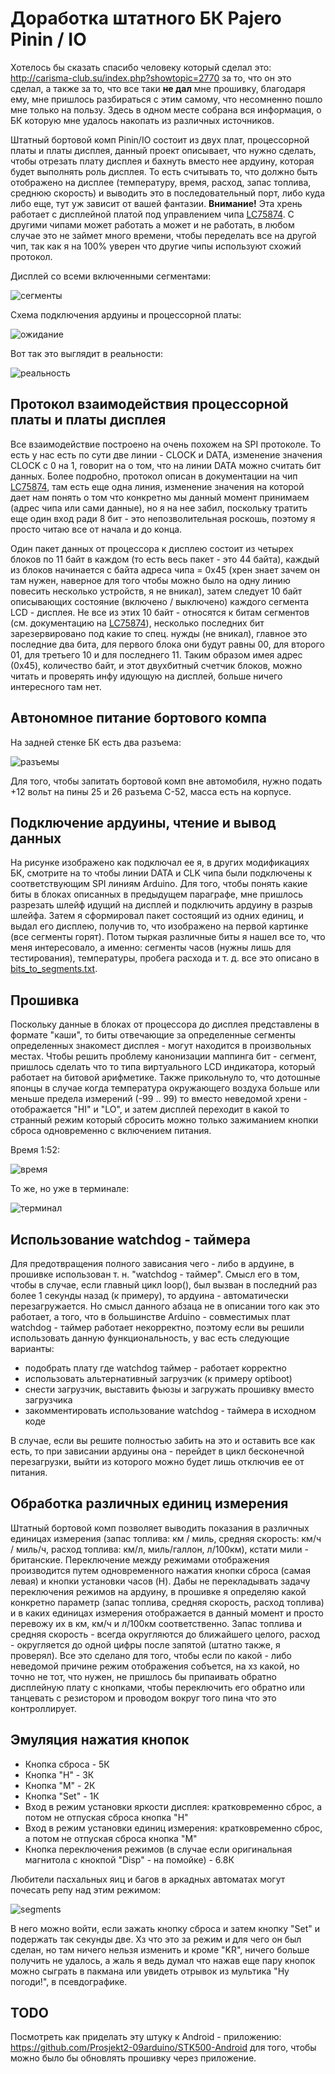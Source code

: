 # Доработка штатного БК Pajero Pinin / IO
Хотелось бы сказать спасибо человеку который сделал это: http://carisma-club.su/index.php?showtopic=2770 за то, что он это сделал, а также за то, что все таки **не дал** мне прошивку, благодаря ему, мне пришлось разбираться с этим самому, что несомненно пошло мне только на пользу. Здесь в одном месте собрана вся информация, о БК которую мне удалось накопать из различных источников.

Штатный бортовой комп Pinin/IO состоит из двух плат, процессорной платы и платы дисплея, данный проект описывает, что нужно сделать, чтобы отрезать плату дисплея и бахнуть вместо нее ардуину, которая будет выполнять роль дисплея. То есть считывать то, что должно быть отображено на дисплее (температуру, время, расход, запас топлива, среднюю скорость) и выводить это в последовательный порт, либо куда либо еще, тут уж зависит от вашей фантазии. **Внимание!** Эта хрень работает с дисплейной платой под управлением чипа [LC75874](https://github.com/angrycoding/pajero-pinin-io-lcd-slave/blob/master/docs/LC75874-Sanyo%20Semicon%20Device.pdf). С другими чипами может работать а может и не работать, в любом случае это не займет много времени, чтобы переделать все на другой чип, так как я на 100% уверен что другие чипы используют схожий протокол.

Дисплей со всеми включенными сегментами:

![сегменты](https://github.com/angrycoding/pajero-pinin-io-lcd-slave/blob/master/docs/all_segments.jpg)

Схема подключения ардуины и процессорной платы:

![ожидание](https://raw.githubusercontent.com/angrycoding/pajero-pinin-io-lcd-slave/master/docs/circuit.png)

Вот так это выглядит в реальности:

![реальность](https://github.com/angrycoding/pajero-pinin-io-lcd-slave/blob/master/docs/connections.png)

## Протокол взаимодействия процессорной платы и платы дисплея
Все взаимодействие построено на очень похожем на SPI протоколе. То есть у нас есть по сути две линии - CLOCK и DATA, изменение значения CLOCK с 0 на 1, говорит на о том, что на линии DATA можно считать бит данных. Более подробно, протокол описан в документации на чип [LC75874](https://github.com/angrycoding/pajero-pinin-io-lcd-slave/blob/master/docs/LC75874-Sanyo%20Semicon%20Device.pdf), там есть еще одна линия, изменение значения на которой дает нам понять о том что конкретно мы  данный момент принимаем (адрес чипа или сами данные), но я на нее забил, поскольку тратить еще один вход ради 8 бит - это непозволительная роскошь, поэтому я просто читаю все от начала и до конца.

Один пакет данных от процессора к дисплею состоит из четырех блоков по 11 байт в каждом (то есть весь пакет - это 44 байта), каждый из блоков начинается с байта адреса чипа = 0x45 (хрен знает зачем он там нужен, наверное для того чтобы можно было на одну линию повесить несколько устройств, я не вникал), затем следует 10 байт описывающих состояние (включено / выключено) каждого сегмента LCD - дисплея. Не все из этих 10 байт - относятся к битам сегментов (см. документацию на [LC75874](https://github.com/angrycoding/pajero-pinin-io-lcd-slave/blob/master/docs/LC75874-Sanyo%20Semicon%20Device.pdf)), несколько последних бит зарезервировано под какие то спец. нужды (не вникал), главное это последние два бита, для первого блока они будут равны 00, для второго 01, для третьего 10 и для последнего 11. Таким образом имея адрес (0x45), количество байт, и этот двухбитный счетчик блоков, можно читать и проверять инфу идующую на дисплей, больше ничего интересного там нет.

## Автономное питание бортового компа

На задней стенке БК есть два разъема:

![разъемы](https://github.com/angrycoding/pajero-pinin-io-lcd-slave/blob/master/docs/sockets.png)

Для того, чтобы запитать бортовой комп вне автомобиля, нужно подать +12 вольт на пины 25 и 26 разъема C-52, масса есть на корпусе.

## Подключение ардуины, чтение и вывод данных
На рисунке изображено как подключал ее я, в других модификациях БК, смотрите на то чтобы линии DATA и CLK чипа были подключены к соответствующим SPI линиям Arduino. Для того, чтобы понять какие биты в блоках описанных в предыдущем параграфе, мне пришлось разрезать шлейф идущий на дисплей и подключить ардуину в разрыв шлейфа. Затем я сформировал пакет состоящий из одних единиц, и выдал его дисплею, получив то, что изображено на первой картинке (все сегменты горят). Потом тыркая различные биты я нашел все то, что меня интересовало, а именно: сегменты часов (нужны лишь для тестирования), температуры, пробега расхода и т. д. все это описано в [bits_to_segments.txt](https://github.com/angrycoding/pajero-pinin-io-lcd-slave/blob/master/docs/bits_to_segments.txt).

## Прошивка
Поскольку данные в блоках от процессора до дисплея представлены в формате "каши", то биты отвечающие за определенные сегменты определенных знакомест дисплея - могут находится в произвольных местах. Чтобы решить проблему канонизации маппинга бит - сегмент, пришлось сделать что то типа виртуального LCD индикатора, который работает на битовой арифметике. Также прикольнуло то, что дотошные японцы в случае когда температура окружающего воздуха больше или меньше предела измерений (-99 .. 99) то вместо неведомой хрени - отображается "HI" и "LO", и затем дисплей переходит в какой то странный режим который сбросить можно только зажиманием кнопки сброса одновременно с включением питания. 

Время 1:52:

![время](https://github.com/angrycoding/pajero-pinin-io-lcd-slave/blob/master/docs/bc.jpg)

То же, но уже в терминале:

![терминал](https://github.com/angrycoding/pajero-pinin-io-lcd-slave/blob/master/docs/terminal.jpg)

## Использование watchdog - таймера

Для предотвращения полного зависания чего - либо в ардуине, в прошивке использован т. н. "watchdog - таймер". Смысл его в том, чтобы в случае, если главный цикл loop(), был вызван в последний раз более 1 секунды назад (к примеру), то ардуина - автоматически перезагружается. Но смысл данного абзаца не в описании того как это работает, а того, что в большинстве Arduino - совместимых плат watchdog - таймер работает некорректно, поэтому если вы решили использовать данную функциональность, у вас есть следующие варианты:

- подобрать плату где watchdog таймер - работает корректно
- использовать альтернативный загрузчик (к примеру optiboot)
- снести загрузчик, выставить фьюзы и загружать прошивку вместо загрузчика
- закомментировать использование watchdog - таймера в исходном коде

В случае, если вы решите полностью забить на это и оставить все как есть, то при зависании ардуины она - перейдет в цикл бесконечной перезагрузки, выйти из которого можно будет лишь отключив ее от питания.

## Обработка различных единиц измерения

Штатный бортовой комп позволяет выводить показания в различных единицах измерения (запас топлива: км / миль, средняя скорость: км/ч / миль/ч, расход топлива: км/л, миль/галлон, л/100км), кстати мили - британские. Переключение между режимами отображения производится путем одновременного нажатия кнопки сброса (самая левая) и кнопки установки часов (H). Дабы не перекладывать задачу переключения режимов на ардуину, в прошивке я определяю какой конкретно параметр (запас топлива, средняя скорость, расход топлива) и в каких единицах измерения отображается в данный момент и просто перевожу их в км, км/ч и л/100км соответственно. Запас топлива и средняя скорость - всегда округляются до ближайшего целого, расход - округляется до одной цифры после запятой (штатно также, я проверял). Все это сделано для того, чтобы если по какой - либо неведомой причине режим отображения собъется, на хз какой, но точно не тот, что нужен, не пришлось бы припаивать обратно дисплейную плату с кнопками, чтобы переключить его обратно или танцевать с резистором и проводом вокруг того пина что это контроллирует.

## Эмуляция нажатия кнопок

- Кнопка сброса - 5К
- Кнопка "H" - 3К
- Кнопка "M" - 2К
- Кнопка "Set" - 1К
- Вход в режим установки яркости дисплея: кратковременно сброс, а потом не отпуская сброса кнопка "H"
- Вход в режим установки единиц измерения: кратковременно сброс, а потом не отпуская сброса кнопка "M"
- Кнопка переключения режимов (в случае если оригинальная магнитола с кнокпой "Disp" - на помойке) - 6.8К

Любители пасхальных яиц и багов в аркадных автоматах могут почесать репу над этим режимом:

![segments](https://github.com/angrycoding/pajero-pinin-io-lcd-slave/blob/master/docs/kr-mode.jpg)

В него можно войти, если зажать кнопку сброса и затем кнопку "Set" и подержать так секунды две. Хз что это за режим и для чего он был сделан, но там ничего нельзя изменить и кроме "KR", ничего больше получить не удалось, а жаль я ведь думал что нажав еще пару кнопок можно сыграть в пакмана или увидеть отрывок из мультика "Ну погоди!", в псевдографике.

## TODO

Посмотреть как приделать эту штуку к Android - приложению: https://github.com/Prosjekt2-09arduino/STK500-Android для того, чтобы можно было бы обновлять прошивку через приложение.
